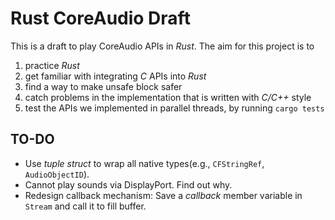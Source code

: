 # Rust CoreAudio Draft

This is a draft to play CoreAudio APIs in *Rust*. The aim for this project is to
1. practice *Rust*
2. get familiar with integrating *C* APIs into *Rust*
3. find a way to make unsafe block safer
4. catch problems in the implementation that is written with *C/C++* style
5. test the APIs we implemented in parallel threads, by running ```cargo tests```

## TO-DO
- Use *tuple struct* to wrap all native types(e.g., ```CFStringRef```, ```AudioObjectID```).
- Cannot play sounds via DisplayPort. Find out why.
- Redesign callback mechanism: Save a *callback* member variable in ```Stream``` and call it to fill buffer.